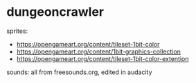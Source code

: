 # dungeoncrawler

sprites:
- https://opengameart.org/content/tileset-1bit-color
- https://opengameart.org/content/1bit-graphics-collection
- https://opengameart.org/content/tileset-1bit-color-extention

sounds:
all from freesounds.org, edited in audacity
